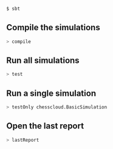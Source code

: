 ```bash
$ sbt
```

Compile the simulations
-----------------------

```bash
> compile
```

Run all simulations
-------------------

```bash
> test
```

Run a single simulation
-----------------------

```bash
> testOnly chesscloud.BasicSimulation
```

Open the last report
--------------------

```bash
> lastReport
```
